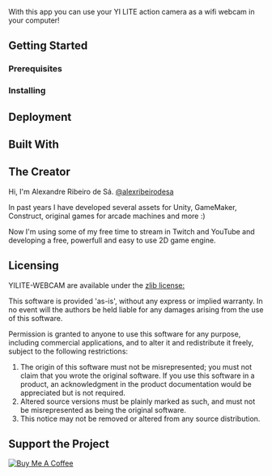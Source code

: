 With this app you can use your YI LITE action camera as a wifi webcam in your computer!

## Getting Started
### Prerequisites

### Installing

## Deployment

## Built With

## The Creator
Hi, I'm Alexandre Ribeiro de Sá. <a href="https://www.instagram.com/alexribeirodesa" target="_blank">@alexribeirodesa</a>

In past years I have developed several assets for Unity, GameMaker, Construct, original games for arcade machines and more :)

Now I'm using some of my free time to stream in Twitch and YouTube and developing a free, powerfull and easy to use 2D game engine.

## Licensing
YILITE-WEBCAM are available under the <a href="https://www.zlib.net/zlib_license.html" target="_blank">zlib license:</a>

This software is provided 'as-is', without any express or implied 
warranty.  In no event will the authors be held liable for any damages
arising from the use of this software.

Permission is granted to anyone to use this software for any purpose,
including commercial applications, and to alter it and redistribute it
freely, subject to the following restrictions:

1. The origin of this software must not be misrepresented; you must not
   claim that you wrote the original software. If you use this software
   in a product, an acknowledgment in the product documentation would be
   appreciated but is not required.
2. Altered source versions must be plainly marked as such, and must not be
   misrepresented as being the original software.
3. This notice may not be removed or altered from any source distribution.

## Support the Project
<a href="https://www.buymeacoffee.com/canalzito" target="_blank"><img src="https://bmc-cdn.nyc3.digitaloceanspaces.com/BMC-button-images/custom_images/orange_img.png" alt="Buy Me A Coffee" style="height: auto !important;width: auto !important;" ></a>
